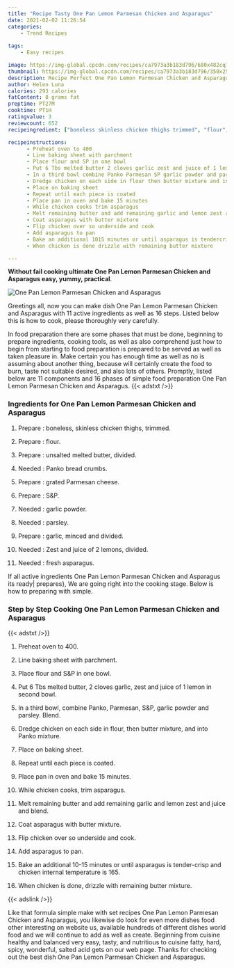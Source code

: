 ```yaml
---
title: "Recipe Tasty One Pan Lemon Parmesan Chicken and Asparagus"
date: 2021-02-02 11:26:54
categories:
    - Trend Recipes
    
tags:
    - Easy recipes

image: https://img-global.cpcdn.com/recipes/ca7973a3b183d796/680x482cq70/one-pan-lemon-parmesan-chicken-and-asparagus-recipe-main-photo.jpg
thumbnail: https://img-global.cpcdn.com/recipes/ca7973a3b183d796/350x250cq70/one-pan-lemon-parmesan-chicken-and-asparagus-recipe-main-photo.jpg
description: Recipe Perfect One Pan Lemon Parmesan Chicken and Asparagus with 11 ingredients and 16 stages of easy cooking.
author: Helen Luna
calories: 293 calories
fatContent: 8 grams fat
preptime: PT27M
cooktime: PT1H
ratingvalue: 3
reviewcount: 652
recipeingredient: ["boneless skinless chicken thighs trimmed", "flour", "unsalted melted butter divided", "Panko bread crumbs", "grated Parmesan cheese", "SP", "garlic powder", "parsley", "garlic minced and divided", "Zest and juice of 2 lemons divided", "fresh asparagus"]

recipeinstructions: 
      - Preheat oven to 400 
      - Line baking sheet with parchment 
      - Place flour and SP in one bowl 
      - Put 6 Tbs melted butter 2 cloves garlic zest and juice of 1 lemon in second bowl 
      - In a third bowl combine Panko Parmesan SP garlic powder and parsley Blend 
      - Dredge chicken on each side in flour then butter mixture and into Panko mixture 
      - Place on baking sheet 
      - Repeat until each piece is coated 
      - Place pan in oven and bake 15 minutes 
      - While chicken cooks trim asparagus 
      - Melt remaining butter and add remaining garlic and lemon zest and juice and blend 
      - Coat asparagus with butter mixture 
      - Flip chicken over so underside and cook 
      - Add asparagus to pan 
      - Bake an additional 1015 minutes or until asparagus is tendercrisp and chicken internal temperature is 165 
      - When chicken is done drizzle with remaining butter mixture

---
```




**Without fail cooking ultimate One Pan Lemon Parmesan Chicken and Asparagus easy, yummy, practical**. 


![One Pan Lemon Parmesan Chicken and Asparagus](https://img-global.cpcdn.com/recipes/ca7973a3b183d796/680x482cq70/one-pan-lemon-parmesan-chicken-and-asparagus-recipe-main-photo.jpg "One Pan Lemon Parmesan Chicken and Asparagus")




Greetings all, now you can make dish One Pan Lemon Parmesan Chicken and Asparagus with 11 active ingredients as well as 16 steps. Listed below this is how to cook, please thoroughly very carefully.

In food preparation there are some phases that must be done, beginning to prepare ingredients, cooking tools, as well as also comprehend just how to begin from starting to food preparation is prepared to be served as well as taken pleasure in. Make certain you has enough time as well as no is assuming about another thing, because will certainly create the food to burn, taste not suitable desired, and also lots of others. Promptly, listed below are 11 components and 16 phases of simple food preparation One Pan Lemon Parmesan Chicken and Asparagus.
{{< adstxt />}}

### Ingredients for One Pan Lemon Parmesan Chicken and Asparagus


1. Prepare  : boneless, skinless chicken thighs, trimmed.

1. Prepare  : flour.

1. Prepare  : unsalted melted butter, divided.

1. Needed  : Panko bread crumbs.

1. Prepare  : grated Parmesan cheese.

1. Prepare  : S&amp;P.

1. Needed  : garlic powder.

1. Needed  : parsley.

1. Prepare  : garlic, minced and divided.

1. Needed  : Zest and juice of 2 lemons, divided.

1. Needed  : fresh asparagus.



If all active ingredients One Pan Lemon Parmesan Chicken and Asparagus its ready| prepares}, We are going right into the cooking stage. Below is how to preparing with simple.

### Step by Step Cooking One Pan Lemon Parmesan Chicken and Asparagus

{{< adstxt />}}


1. Preheat oven to 400.



1. Line baking sheet with parchment.



1. Place flour and S&amp;P in one bowl.



1. Put 6 Tbs melted butter, 2 cloves garlic, zest and juice of 1 lemon in second bowl.



1. In a third bowl, combine Panko, Parmesan, S&amp;P, garlic powder and parsley. Blend.



1. Dredge chicken on each side in flour, then butter mixture, and into Panko mixture.



1. Place on baking sheet.



1. Repeat until each piece is coated.



1. Place pan in oven and bake 15 minutes.



1. While chicken cooks, trim asparagus.



1. Melt remaining butter and add remaining garlic and lemon zest and juice and blend.



1. Coat asparagus with butter mixture.



1. Flip chicken over so underside and cook.



1. Add asparagus to pan.



1. Bake an additional 10-15 minutes or until asparagus is tender-crisp and chicken internal temperature is 165.



1. When chicken is done, drizzle with remaining butter mixture.





{{< adslink />}}

Like that formula simple make with set recipes One Pan Lemon Parmesan Chicken and Asparagus, you likewise do look for even more dishes food other interesting on website us, available hundreds of different dishes world food and we will continue to add as well as create. Beginning from cuisine healthy and balanced very easy, tasty, and nutritious to cuisine fatty, hard, spicy, wonderful, salted acid gets on our web page. Thanks for checking out the best dish One Pan Lemon Parmesan Chicken and Asparagus.
